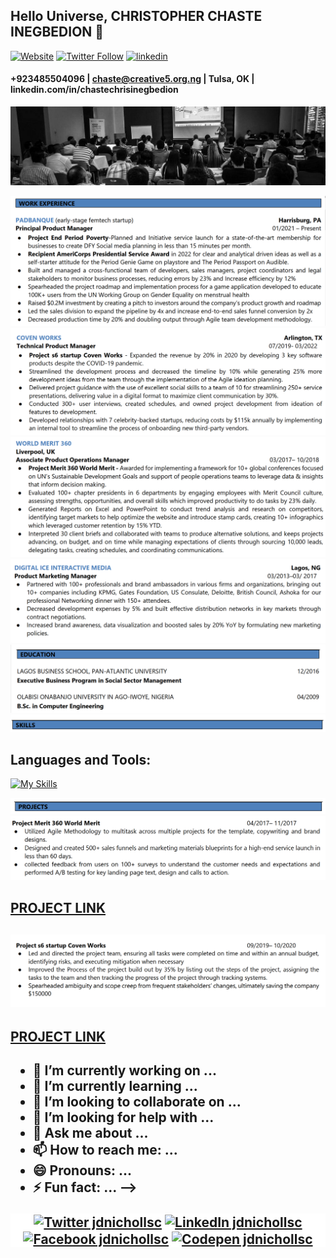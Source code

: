## Hello Universe, CHRISTOPHER CHASTE INEGBEDION 👋
[![Website](https://img.shields.io/website?label=Upwork&style=for-the-badge&url=https://www.upwork.com/freelancers/~019565cf421b13b15e)](https://www.upwork.com/freelancers/~019565cf421b13b15e)
[![Twitter Follow](https://img.shields.io/twitter/follow/QADIR?color=1DA1F2&logo=twitter&style=for-the-badge)](https://twitter.com/Qadir77350473)
[![linkedin](https://img.shields.io/badge/linkedin-%230077B5.svg?style=for-the-badge&logo=linkedin&logoColor=white)](https://www.linkedin.com/in/qadir-hassan)
#### +923485504096 | chaste@creative5.org.ng | Tulsa, OK | linkedin.com/in/chastechrisinegbedion


![GitHub Profile](https://github.com/jdnichollsc/jdnichollsc/blob/master/profile.jpeg?raw=true)

<img src="https://github.com/Qadir-Hassan/github2/blob/main/f1.png" >
<img src="https://github.com/Qadir-Hassan/github2/blob/main/f2.png" >
<img src="https://github.com/Qadir-Hassan/github2/blob/main/f3.png" >
<img src="https://github.com/Qadir-Hassan/github2/blob/main/f4.png" >
<img src="https://github.com/Qadir-Hassan/github2/blob/main/f5.png" >
<img src="https://github.com/Qadir-Hassan/github2/blob/main/f6.png" >

## Languages and Tools:

[![My Skills](https://skills.thijs.gg/icons?i=java,kotlin,nodejs,figma&theme=dark)](https://skills.thijs.gg)

<img src="https://github.com/Qadir-Hassan/github2/blob/main/f7.png" >

<img src="https://github.com/Qadir-Hassan/github2/blob/main/f8.png" >
<h2><a href="https://github.com/anamiqbal95/Disaster-Tweet-Prediction"> PROJECT LINK</a><h2>

<img src="https://github.com/Qadir-Hassan/github2/blob/main/f9.png" >
<h2><a href="https://github.com/anamiqbal95/Disaster-Tweet-Prediction"> PROJECT LINK</a><h2>






- 🔭 I’m currently working on ...
- 🌱 I’m currently learning ...
- 👯 I’m looking to collaborate on ...
- 🤔 I’m looking for help with ...
- 💬 Ask me about ...
- 📫 How to reach me: ...
- 😄 Pronouns: ...
- ⚡ Fun fact: ...
-->

<p align="center" style="background-color:white">
<a href="https://twitter.com/jdnichollsc" target="blank"><img align="center" src="https://cdn.jsdelivr.net/npm/simple-icons@3.0.1/icons/twitter.svg" alt="Twitter jdnichollsc" height="30" width="30" /></a>
<a href="https://linkedin.com/in/jdnichollsc" target="blank"><img align="center" src="https://cdn.jsdelivr.net/npm/simple-icons@3.0.1/icons/linkedin.svg" alt="LinkedIn jdnichollsc" height="30" width="30" /></a>
<a href="https://fb.com/jdnichollsc" target="blank"><img align="center" src="https://cdn.jsdelivr.net/npm/simple-icons@3.0.1/icons/facebook.svg" alt="Facebook jdnichollsc" height="30" width="30" /></a>
<a href="https://www.codepen.io/jdnichollsc" target="blank"><img align="center" src="https://cdn.jsdelivr.net/npm/simple-icons@3.0.1/icons/codepen.svg" alt="Codepen jdnichollsc" height="30" width="30" /></a>
</p>
